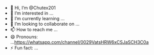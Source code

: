 - 👋 Hi, I’m @Chutex201
- 👀 I’m interested in ...
- 🌱 I’m currently learning ...
- 💞️ I’m looking to collaborate on ...
- 📫 How to reach me ...
- 😄 Pronouns: ...https://whatsapp.com/channel/0029VatsHRW6xCSJaSCH3C0a
- ⚡ Fun fact: ...

<!---
Chutex201/Chutex201 is a ✨ special ✨ repository because its `README.md` (this file) appears on your GitHub profile.
You can click the Preview link to take a look at your changes.
--->
